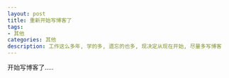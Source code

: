 ```yaml
---
layout: post
title: 重新开始写博客了
tags:
- 其他
categories: 其他
description: 工作这么多年, 学的多, 遗忘的也多, 现决定从现在开始, 尽量多写博客
---
```


开始写博客了.....